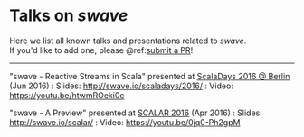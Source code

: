 Talks on *swave*
================

Here we list all known talks and presentations related to *swave*.<br/>
If you'd like to add one, please @ref:[submit a PR](../project/contributing.md)!

---

"swave - Reactive Streams in Scala" presented at [ScalaDays 2016 @ Berlin](http://event.scaladays.org/scaladays-berlin-2016) (Jun 2016)
:  Slides: http://swave.io/scaladays/2016/
:  Video: https://youtu.be/htwmROeki0c

"swave - A Preview" presented at [SCALAR 2016](http://scalar-conf.com/) (Apr 2016)
:  Slides: http://swave.io/scalar/
:  Video: https://youtu.be/0jq0-Ph2gpM